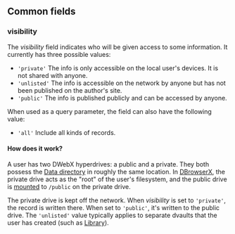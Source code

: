 ## Common fields

### <span id="visibility">visibility</span>

The <var>visibility</var> field indicates who will be given access to some information. It currently has three possible values:

 - `'private'` The info is only accessible on the local user's devices. It is not shared with anyone.
 - `'unlisted'` The info is accessible on the network by anyone but has not been published on the author's site.
 - `'public'` The info is published publicly and can be accessed by anyone.

When used as a query parameter, the field can also have the following value:

 - `'all'` Include all kinds of records.

#### How does it work?

A user has two DWebX hyperdrives: a public and a private. They both possess the [Data directory](/dir/data) in roughly the same location. In [DBrowserX](https://dbrowser.com), the private drive acts as the "root" of the user's filesystem, and the public drive is [mounted](/docs/mounts) to `/public` on the private drive.

The private drive is kept off the network. When <var>visibility</var> is set to `'private'`, the record is written there. When set to `'public'`, it's written to the public drive. The `'unlisted'` value typically applies to separate dvaults that the user has created (such as [Library](/api/library)).